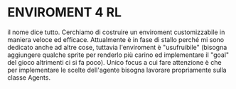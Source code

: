 # ENVIROMENT 4 RL

il nome dice tutto. Cerchiamo di costruire un enviroment customizzabile in maniera veloce ed efficace. Attualmente è in fase di stallo perché mi sono 
dedicato anche ad altre cose, tuttavia l'enviroment è "usufruibile" (bisogna aggiungere qualche sprite per renderlo più carino ed implementare il "goal"
del gioco altrimenti ci si fa poco). Unico focus a cui fare attenzione è che per implementare le scelte dell'agente bisogna lavorare propriamente sulla
classe Agents.

